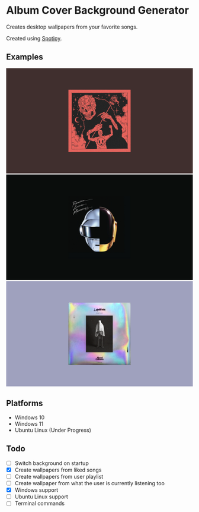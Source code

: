 # Album Cover Background Generator

Creates desktop wallpapers from your favorite songs.

Created using [Spotipy](https://spotipy.readthedocs.io/en/2.21.0/).

## Examples

![Scattle - Fight The Nightmare](./examples/Fight%20The%20Nightmare.png)
![Daft Punk - Give Life Back to Music](./examples/Give%20Life%20Back%20to%20Music.png)
![Blood Cultures - Set it on Fire](./examples/Set%20it%20on%20Fire.png)

## Platforms

- Windows 10
- Windows 11
- Ubuntu Linux (Under Progress)

## Todo

- [ ] Switch background on startup
- [x] Create wallpapers from liked songs
- [ ] Create wallpapers from user playlist
- [ ] Create wallpaper from what the user is currently listening too
- [x] Windows support
- [ ] Ubuntu Linux support
- [ ] Terminal commands

